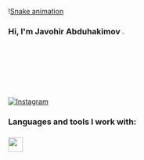 
\![Snake animation](https://github.com/mirsaid-mirzohidov/mirsaid-mirzohidov/blob/output/github-contribution-grid-snake.svg)


### Hi, I'm Javohir Abduhakimov <img src="https://media.giphy.com/media/hvRJCLFzcasrR4ia7z/giphy.gif" width="3%">

[![Instagram](https://img.shields.io/badge/Instagram-%23E4405F.svg?logo=Instagram&logoColor=white)](https://instagram.com/javohir__abduhakimov)


### Languages and tools I work with:


<code><img class="image-class" src="https://s3.dualstack.us-east-2.amazonaws.com/pythondotorg-assets/media/community/logos/python-logo-only.png" width="30px"></code>
<code><img src="https://brandslogos.com/wp-content/uploads/images/large/django-logo.png" width="30px" style="mix-blend-mode: lighten"></code>
<code><img src="https://www.postgresql.org/media/img/about/press/elephant.png" width="35px" style="mix-blend-mode: lighten"></code><a href="https://visitcount.itsvg.in">

